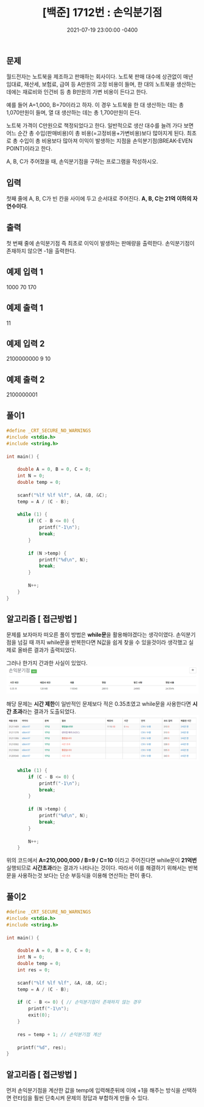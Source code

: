﻿---
title: "[백준] 1712번 : 손익분기점"
date: 2021-07-19 23:00:00 -0400
categories:
- Algorithm
tags:
- 백준
- 알고리즘
- 단계별 풀어보기
---

## 문제
월드전자는 노트북을 제조하고 판매하는 회사이다. 노트북 판매 대수에 상관없이 매년 임대료, 재산세, 보험료, 급여 등 A만원의 고정 비용이 들며, 한 대의 노트북을 생산하는 데에는 재료비와 인건비 등 총 B만원의 가변 비용이 든다고 한다.

예를 들어 A=1,000, B=70이라고 하자. 이 경우 노트북을 한 대 생산하는 데는 총 1,070만원이 들며, 열 대 생산하는 데는 총 1,700만원이 든다.

노트북 가격이 C만원으로 책정되었다고 한다. 일반적으로 생산 대수를 늘려 가다 보면 어느 순간 총 수입(판매비용)이 총 비용(=고정비용+가변비용)보다 많아지게 된다. 최초로 총 수입이 총 비용보다 많아져 이익이 발생하는 지점을 손익분기점(BREAK-EVEN POINT)이라고 한다.

A, B, C가 주어졌을 때, 손익분기점을 구하는 프로그램을 작성하시오.

## 입력

첫째 줄에 A, B, C가 빈 칸을 사이에 두고 순서대로 주어진다. **A, B, C는 21억 이하의 자연수이다**.

## 출력

첫 번째 줄에 손익분기점 즉 최초로 이익이 발생하는 판매량을 출력한다. 손익분기점이 존재하지 않으면 -1을 출력한다.

## 예제 입력 1
1000 70 170

## 예제 출력 1
11

## 예제 입력 2
2100000000 9 10

## 예제 출력 2
2100000001

## 풀이1
```c
#define _CRT_SECURE_NO_WARNINGS
#include <stdio.h>
#include <string.h>

int main() {
	
	double A = 0, B = 0, C = 0;
	int N = 0;
	double temp = 0;

	scanf("%lf %lf %lf", &A, &B, &C);
	temp = A / (C - B);

	while (1) { 
		if (C - B <= 0) {
			printf("-1\n");
			break;
		}

		if (N >temp) {
			printf("%d\n", N);
			break;
		}

		N++;
	}
}
```



## 알고리즘 [ 접근방법 ]

문제를 보자마자 떠오른 풀이 방법은 **while문**을 활용해야겠다는 생각이였다.  손익분기점을 넘길 때 까지 while문을 반복한다면 N값을 쉽게 찾을 수 있을것이라 생각했고 실제로 올바른 결과가 출력되었다. 

그러나 한가지 간과한 사실이 있었다. <br>
![enter image description here](https://github.com/idkim97/idkim97.github.io/blob/master/img/%EB%B0%B1%EC%A4%801712%EB%B2%88.png?raw=true)

해당 문제는 **시간 제한**이 일반적인 문제보다 적은 0.35초였고 while문을 사용한다면 **시간 초과**라는 결과가 도출되었다. <br>
![enter image description here](https://github.com/idkim97/idkim97.github.io/blob/master/img/%EB%B0%B1%EC%A4%801712%EB%B2%88%EC%8B%9C%EA%B0%84%EC%B4%88%EA%B3%BC.png?raw=true)

```c
    while (1) { 
    	if (C - B <= 0) {
    		printf("-1\n");
    		break;
    	}
    
    	if (N >temp) {
    		printf("%d\n", N);
    		break;
    	}
    
    	N++;
    }
```
위의 코드에서 **A=210,000,000 / B=9 / C=10** 이라고 주어진다면 while문이 **21억번** 실행되므로 **시간초과**라는 결과가 나타나는 것이다. 따라서 이를 해결하기 위해서는 반복문을 사용하는것 보다는 단순 부등식을 이용해 연산하는 편이 좋다.

## 풀이2
```c
#define _CRT_SECURE_NO_WARNINGS
#include <stdio.h>
#include <string.h>

int main() {

	double A = 0, B = 0, C = 0;
	int N = 0;
	double temp = 0;
	int res = 0;

	scanf("%lf %lf %lf", &A, &B, &C);
	temp = A / (C - B);

	if (C - B <= 0) { // 손익분기점이 존재하지 않는 경우
		printf("-1\n");
		exit(0);
	}

	res = temp + 1; // 손익분기점 계산

	printf("%d", res);
}
```
## 알고리즘 [ 접근방법 ]

먼저 손익분기점을 계산한 값을 temp에 입력해준뒤에 이에 +1을 해주는 방식을 선택하면 런타임을 훨씬 단축시켜 문제의 정답과 부합하게 만들 수 있다.






